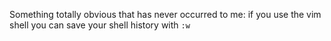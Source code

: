 Something totally obvious that has never occurred to me: if you use the vim shell you can save your shell history with `:w`

